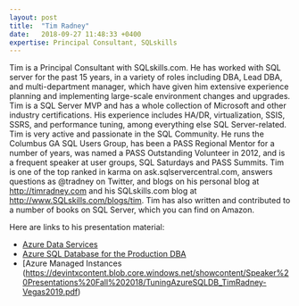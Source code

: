 ```yaml
---
layout: post
title:  "Tim Radney"
date:   2018-09-27 11:48:33 +0400
expertise: Principal Consultant, SQLskills
---
```


Tim is a Principal Consultant with SQLskills.com. He has worked with SQL server for the past 15 years, in a variety of roles including DBA, Lead DBA, and multi-department manager, which have given him extensive experience planning and implementing large-scale environment changes and upgrades. Tim is a SQL Server MVP and has a whole collection of Microsoft and other industry certifications. His experience includes HA/DR, virtualization, SSIS, SSRS, and performance tuning, among everything else SQL Server-related. 
Tim is very active and passionate in the SQL Community. He runs the Columbus GA SQL Users Group, has been a PASS Regional Mentor for a number of years, was named a PASS Outstanding Volunteer in 2012, and is a frequent speaker at user groups, SQL Saturdays and PASS Summits. Tim is one of the top ranked in karma on ask.sqlservercentral.com, answers questions as @tradney on Twitter, and blogs on his personal blog at http://timradney.com and his SQLskills.com blog at http://www.SQLskills.com/blogs/tim. Tim has also written and contributed to a number of books on SQL Server, which you can find on Amazon. 

Here are links to his presentation material:

- [Azure Data Services](https://devintxcontent.blob.core.windows.net/showcontent/Speaker%20Presentations%20Fall%202018/AzureDataServices_TimRadney_Vegas2018.pdf)
- [Azure SQL Database for the Production DBA](https://devintxcontent.blob.core.windows.net/showcontent/Speaker%20Presentations%20Fall%202018/AzureSQLDBfortheProductionDBA_TimRadney_Vegas2018.pdf)
- [Azure Managed Instances (https://devintxcontent.blob.core.windows.net/showcontent/Speaker%20Presentations%20Fall%202018/TuningAzureSQLDB_TimRadney-Vegas2019.pdf)
